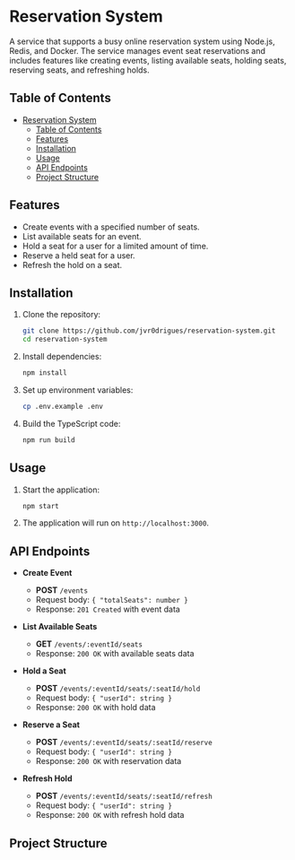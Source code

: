 # Reservation System

A service that supports a busy online reservation system using Node.js, Redis, and Docker. The service manages event seat reservations and includes features like creating events, listing available seats, holding seats, reserving seats, and refreshing holds.

## Table of Contents

- [Reservation System](#reservation-system)
  - [Table of Contents](#table-of-contents)
  - [Features](#features)
  - [Installation](#installation)
  - [Usage](#usage)
  - [API Endpoints](#api-endpoints)
  - [Project Structure](#project-structure)

## Features

- Create events with a specified number of seats.
- List available seats for an event.
- Hold a seat for a user for a limited amount of time.
- Reserve a held seat for a user.
- Refresh the hold on a seat.

## Installation

1. Clone the repository:
    ```bash
    git clone https://github.com/jvr0drigues/reservation-system.git
    cd reservation-system
    ```

2. Install dependencies:
    ```bash
    npm install
    ```

3. Set up environment variables:
    ```bash
    cp .env.example .env
    ```

4. Build the TypeScript code:
    ```bash
    npm run build
    ```

## Usage

1. Start the application:
    ```bash
    npm start
    ```

2. The application will run on `http://localhost:3000`.

## API Endpoints

- **Create Event**
  - **POST** `/events`
  - Request body: `{ "totalSeats": number }`
  - Response: `201 Created` with event data

- **List Available Seats**
  - **GET** `/events/:eventId/seats`
  - Response: `200 OK` with available seats data

- **Hold a Seat**
  - **POST** `/events/:eventId/seats/:seatId/hold`
  - Request body: `{ "userId": string }`
  - Response: `200 OK` with hold data

- **Reserve a Seat**
  - **POST** `/events/:eventId/seats/:seatId/reserve`
  - Request body: `{ "userId": string }`
  - Response: `200 OK` with reservation data

- **Refresh Hold**
  - **POST** `/events/:eventId/seats/:seatId/refresh`
  - Request body: `{ "userId": string }`
  - Response: `200 OK` with refresh hold data

## Project Structure

